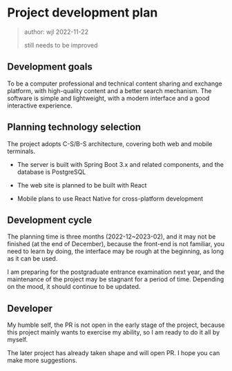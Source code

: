 # Project development plan

> author: wjl 2022-11-22
> 
> still needs to be improved

## Development goals

To be a computer professional and technical content sharing and exchange platform, with high-quality content and a better search mechanism. The software is simple and lightweight, with a modern interface and a good interactive experience.

## Planning technology selection

The project adopts C-S/B-S architecture, covering both web and mobile terminals.

- The server is built with Spring Boot 3.x and related components, and the database is PostgreSQL

- The web site is planned to be built with React

- Mobile plans to use React Native for cross-platform development

## Development cycle

The planning time is three months (2022-12~2023-02), and it may not be finished (at the end of December), because the front-end is not familiar, you need to learn by doing, the interface may be rough at the beginning, as long as it can be used.

I am preparing for the postgraduate entrance examination next year, and the maintenance of the project may be stagnant for a period of time. Depending on the mood, it should continue to be updated.

## Developer

My humble self, the PR is not open in the early stage of the project, because this project mainly wants to exercise my ability, so I am ready to do it all by myself.

The later project has already taken shape and will open PR. I hope you can make more suggestions.
